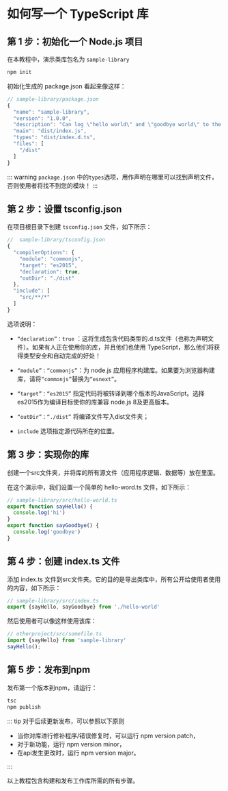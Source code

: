 # 如何写一个 TypeScript 库

## 第 1 步：初始化一个 Node.js 项目
 在本教程中，演示类库包名为 `sample-library`
``` javascript
npm init
```

初始化生成的 package.json 看起来像这样：
``` javascript
// sample-library/package.json
{
  "name": "sample-library",
  "version": "1.0.0",
  "description": "Can log \"hello world\" and \"goodbye world\" to the console!",
  "main": "dist/index.js",
  "types": "dist/index.d.ts",
  "files": [
    "/dist"
  ]
}
```

::: warning
`package.json` 中的`types`选项，用作声明在哪里可以找到声明文件，否则使用者将找不到您的模块！
::: 

## 第 2 步：设置 tsconfig.json
在项目根目录下创建 `tsconfig.json` 文件，如下所示：
``` javascript
//  sample-library/tsconfig.json
{
  "compilerOptions": {
    "module": "commonjs",
    "target": "es2015",
    "declaration": true,
    "outDir": "./dist"
  },
  "include": [
    "src/**/*"
  ]
}

```
选项说明：
- `“declaration”：true` ：这将生成包含代码类型的.d.ts文件（也称为声明文件）。如果有人正在使用你的库，并且他们也使用 TypeScript，那么他们将获得类型安全和自动完成的好处！

- `“module”：“commonjs”`：为 node.js 应用程序构建库。如果要为浏览器构建库，请将`“commonjs”`替换为`“esnext”`。

- `“target”：“es2015”` 指定代码将被转译到哪个版本的JavaScript。选择es2015作为编译目标使你的库兼容 node.js 8及更高版本。

- `“outDir”：“./dist”` 将编译文件写入dist文件夹；

- `include` 选项指定源代码所在的位置。

## 第 3 步：实现你的库
创建一个src文件夹，并将库的所有源文件（应用程序逻辑、数据等）放在里面。

在这个演示中，我们设置一个简单的 hello-word.ts 文件，如下所示：
``` javascript
// sample-library/src/hello-world.ts
export function sayHello() {
  console.log('hi')
}
export function sayGoodbye() {
  console.log('goodbye')
}
```

## 第 4 步：创建 index.ts 文件
添加 index.ts 文件到src文件夹。它的目的是导出类库中，所有公开给使用者使用的内容，如下所示：
``` javascript
// sample-library/src/index.ts
export {sayHello, sayGoodbye} from './hello-world'
```

然后使用者可以像这样使用该库：
``` javascript
// otherproject/src/somefile.ts
import {sayHello} from 'sample-library'
sayHello();
```

## 第 5 步：发布到npm
发布第一个版本到npm，请运行：
``` javascript
tsc
npm publish
```


::: tip 对于后续更新发布，可以参照以下原则

- 当你对库进行修补程序/错误修复时，可以运行 npm version patch，
- 对于新功能，运行 npm version minor，
- 在api发生更改时，运行 npm version major。

::: 

以上教程包含构建和发布工作库所需的所有步骤。